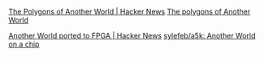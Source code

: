 
[The Polygons of Another World | Hacker News](https://news.ycombinator.com/item?id=21937607)
[The polygons of Another World](https://fabiensanglard.net/another_world_polygons/index.html)

[Another World ported to FPGA | Hacker News](https://news.ycombinator.com/item?id=36738347)
[sylefeb/a5k: Another World on a chip](https://github.com/sylefeb/a5k)
